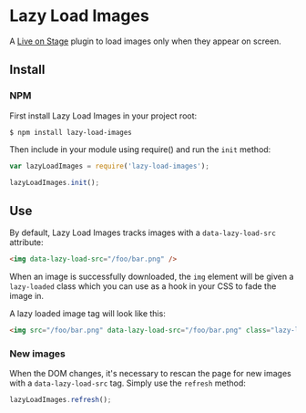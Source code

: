 # Lazy Load Images

A [Live on Stage](https://github.com/InventingWithMonster/live-on-stage) plugin to load images only when they appear on screen.

## Install

### NPM

First install Lazy Load Images in your project root:

```  
$ npm install lazy-load-images
```

Then include in your module using require() and run the `init` method:

```javascript
var lazyLoadImages = require('lazy-load-images');

lazyLoadImages.init();
```

## Use

By default, Lazy Load Images tracks images with a `data-lazy-load-src` attribute:

```html
<img data-lazy-load-src="/foo/bar.png" />
```

When an image is successfully downloaded, the `img` element will be given a `lazy-loaded` class which you can use as a hook in your CSS to fade the image in.

A lazy loaded image tag will look like this:

```html
<img src="/foo/bar.png" data-lazy-load-src="/foo/bar.png" class="lazy-loaded" />
```

### New images

When the DOM changes, it's necessary to rescan the page for new images with a `data-lazy-load-src` tag. Simply use the `refresh` method:

```javascript
lazyLoadImages.refresh();
```